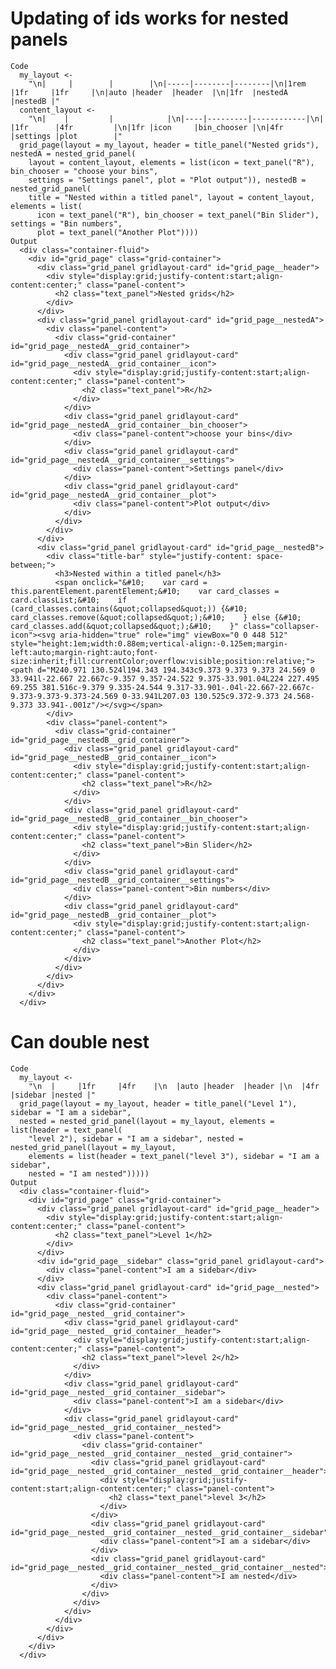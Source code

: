 # Updating of ids works for nested panels

    Code
      my_layout <-
        "\n|     |        |        |\n|-----|--------|--------|\n|1rem |1fr     |1fr     |\n|auto |header  |header  |\n|1fr  |nestedA |nestedB |"
      content_layout <-
        "\n|    |         |            |\n|----|---------|------------|\n|    |1fr      |4fr         |\n|1fr |icon     |bin_chooser |\n|4fr |settings |plot        |"
      grid_page(layout = my_layout, header = title_panel("Nested grids"), nestedA = nested_grid_panel(
        layout = content_layout, elements = list(icon = text_panel("R"), bin_chooser = "choose your bins",
        settings = "Settings panel", plot = "Plot output")), nestedB = nested_grid_panel(
        title = "Nested within a titled panel", layout = content_layout, elements = list(
          icon = text_panel("R"), bin_chooser = text_panel("Bin Slider"), settings = "Bin numbers",
          plot = text_panel("Another Plot"))))
    Output
      <div class="container-fluid">
        <div id="grid_page" class="grid-container">
          <div class="grid_panel gridlayout-card" id="grid_page__header">
            <div style="display:grid;justify-content:start;align-content:center;" class="panel-content">
              <h2 class="text_panel">Nested grids</h2>
            </div>
          </div>
          <div class="grid_panel gridlayout-card" id="grid_page__nestedA">
            <div class="panel-content">
              <div class="grid-container" id="grid_page__nestedA__grid_container">
                <div class="grid_panel gridlayout-card" id="grid_page__nestedA__grid_container__icon">
                  <div style="display:grid;justify-content:start;align-content:center;" class="panel-content">
                    <h2 class="text_panel">R</h2>
                  </div>
                </div>
                <div class="grid_panel gridlayout-card" id="grid_page__nestedA__grid_container__bin_chooser">
                  <div class="panel-content">choose your bins</div>
                </div>
                <div class="grid_panel gridlayout-card" id="grid_page__nestedA__grid_container__settings">
                  <div class="panel-content">Settings panel</div>
                </div>
                <div class="grid_panel gridlayout-card" id="grid_page__nestedA__grid_container__plot">
                  <div class="panel-content">Plot output</div>
                </div>
              </div>
            </div>
          </div>
          <div class="grid_panel gridlayout-card" id="grid_page__nestedB">
            <div class="title-bar" style="justify-content: space-between;">
              <h3>Nested within a titled panel</h3>
              <span onclick="&#10;    var card = this.parentElement.parentElement;&#10;    var card_classes = card.classList;&#10;    if (card_classes.contains(&quot;collapsed&quot;)) {&#10;      card_classes.remove(&quot;collapsed&quot;);&#10;    } else {&#10;      card_classes.add(&quot;collapsed&quot;);&#10;    }" class="collapser-icon"><svg aria-hidden="true" role="img" viewBox="0 0 448 512" style="height:1em;width:0.88em;vertical-align:-0.125em;margin-left:auto;margin-right:auto;font-size:inherit;fill:currentColor;overflow:visible;position:relative;"><path d="M240.971 130.524l194.343 194.343c9.373 9.373 9.373 24.569 0 33.941l-22.667 22.667c-9.357 9.357-24.522 9.375-33.901.04L224 227.495 69.255 381.516c-9.379 9.335-24.544 9.317-33.901-.04l-22.667-22.667c-9.373-9.373-9.373-24.569 0-33.941L207.03 130.525c9.372-9.373 24.568-9.373 33.941-.001z"/></svg></span>
            </div>
            <div class="panel-content">
              <div class="grid-container" id="grid_page__nestedB__grid_container">
                <div class="grid_panel gridlayout-card" id="grid_page__nestedB__grid_container__icon">
                  <div style="display:grid;justify-content:start;align-content:center;" class="panel-content">
                    <h2 class="text_panel">R</h2>
                  </div>
                </div>
                <div class="grid_panel gridlayout-card" id="grid_page__nestedB__grid_container__bin_chooser">
                  <div style="display:grid;justify-content:start;align-content:center;" class="panel-content">
                    <h2 class="text_panel">Bin Slider</h2>
                  </div>
                </div>
                <div class="grid_panel gridlayout-card" id="grid_page__nestedB__grid_container__settings">
                  <div class="panel-content">Bin numbers</div>
                </div>
                <div class="grid_panel gridlayout-card" id="grid_page__nestedB__grid_container__plot">
                  <div style="display:grid;justify-content:start;align-content:center;" class="panel-content">
                    <h2 class="text_panel">Another Plot</h2>
                  </div>
                </div>
              </div>
            </div>
          </div>
        </div>
      </div>

# Can double nest

    Code
      my_layout <-
        "\n  |     |1fr     |4fr    |\n  |auto |header  |header |\n  |4fr  |sidebar |nested |"
      grid_page(layout = my_layout, header = title_panel("Level 1"), sidebar = "I am a sidebar",
      nested = nested_grid_panel(layout = my_layout, elements = list(header = text_panel(
        "level 2"), sidebar = "I am a sidebar", nested = nested_grid_panel(layout = my_layout,
        elements = list(header = text_panel("level 3"), sidebar = "I am a sidebar",
        nested = "I am nested")))))
    Output
      <div class="container-fluid">
        <div id="grid_page" class="grid-container">
          <div class="grid_panel gridlayout-card" id="grid_page__header">
            <div style="display:grid;justify-content:start;align-content:center;" class="panel-content">
              <h2 class="text_panel">Level 1</h2>
            </div>
          </div>
          <div id="grid_page__sidebar" class="grid_panel gridlayout-card">
            <div class="panel-content">I am a sidebar</div>
          </div>
          <div class="grid_panel gridlayout-card" id="grid_page__nested">
            <div class="panel-content">
              <div class="grid-container" id="grid_page__nested__grid_container">
                <div class="grid_panel gridlayout-card" id="grid_page__nested__grid_container__header">
                  <div style="display:grid;justify-content:start;align-content:center;" class="panel-content">
                    <h2 class="text_panel">level 2</h2>
                  </div>
                </div>
                <div class="grid_panel gridlayout-card" id="grid_page__nested__grid_container__sidebar">
                  <div class="panel-content">I am a sidebar</div>
                </div>
                <div class="grid_panel gridlayout-card" id="grid_page__nested__grid_container__nested">
                  <div class="panel-content">
                    <div class="grid-container" id="grid_page__nested__grid_container__nested__grid_container">
                      <div class="grid_panel gridlayout-card" id="grid_page__nested__grid_container__nested__grid_container__header">
                        <div style="display:grid;justify-content:start;align-content:center;" class="panel-content">
                          <h2 class="text_panel">level 3</h2>
                        </div>
                      </div>
                      <div class="grid_panel gridlayout-card" id="grid_page__nested__grid_container__nested__grid_container__sidebar">
                        <div class="panel-content">I am a sidebar</div>
                      </div>
                      <div class="grid_panel gridlayout-card" id="grid_page__nested__grid_container__nested__grid_container__nested">
                        <div class="panel-content">I am nested</div>
                      </div>
                    </div>
                  </div>
                </div>
              </div>
            </div>
          </div>
        </div>
      </div>

